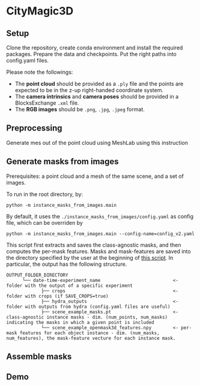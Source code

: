 # CityMagic3D

## Setup

Clone the repository, create conda environment and install the required packages.
Prepare the data and checkpoints.
Put the right paths into config.yaml files.

Please note the followings:
* The **point cloud** should be provided as a `.ply` file and the points are expected to be in the z-up right-handed coordinate system.
* The **camera intrinsics** and **camera poses** should be provided in a BlocksExchange `.xml` file.
* The **RGB images** should be `.png`, `.jpg`, `.jpeg` format.


## Preprocessing
Generate mes out of the point cloud using MeshLab using this instruction

## Generate masks from images

Prerequisites: a point cloud and a mesh of the same scene, and a set of images.

To run in the root directory, by:
```
python -m instance_masks_from_images.main
```

By default, it uses the `./instance_masks_from_images/config.yaml` as config file, which can be overriden by 
```
python -m instance_masks_from_images.main --config-name=config_v2.yaml
```

This script first extracts and saves the class-agnostic masks, and then computes the per-mask features. Masks and mask-features are saved into the directory specified by the user at the beginning of [this script](run_openmask3d_single_scene.sh). In particular, the output has the following structure.
```
OUTPUT_FOLDER_DIRECTORY
      └── date-time-experiment_name                           <- folder with the output of a specific experiment
             ├── crops                                        <- folder with crops (if SAVE_CROPS=true)
             ├── hydra_outputs                                <- folder with outputs from hydra (config.yaml files are useful)
             ├── scene_example_masks.pt                       <- class-agnostic instance masks - dim. (num_points, num_masks) indicating the masks in which a given point is included
             └── scene_example_openmask3d_features.npy        <- per-mask features for each object instance - dim. (num_masks, num_features), the mask-feature vecture for each instance mask. 
```

## Assemble masks

## Demo
